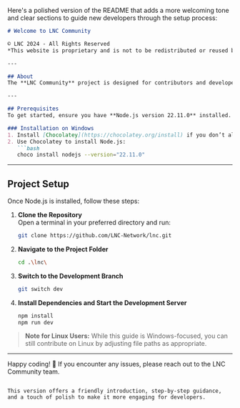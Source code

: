 Here's a polished version of the README that adds a more welcoming tone and clear sections to guide new developers through the setup process:

```markdown
# Welcome to LNC Community

© LNC 2024 - All Rights Reserved  
*This website is proprietary and is not to be redistributed or reused by any organization or individual.*

---

## About
The **LNC Community** project is designed for contributors and developers looking to get involved in building a vibrant digital community. This guide will help you set up the project locally and start contributing.

---

## Prerequisites
To get started, ensure you have **Node.js version 22.11.0** installed. Currently, this setup is compatible only with Windows.

### Installation on Windows
1. Install [Chocolatey](https://chocolatey.org/install) if you don’t already have it.
2. Use Chocolatey to install Node.js:
   ```bash
   choco install nodejs --version="22.11.0"
   ```

---

## Project Setup

Once Node.js is installed, follow these steps:

1. **Clone the Repository**  
   Open a terminal in your preferred directory and run:
   ```bash
   git clone https://github.com/LNC-Network/lnc.git
   ```
2. **Navigate to the Project Folder**  
   ```bash
   cd .\lnc\
   ```
3. **Switch to the Development Branch**  
   ```bash
   git switch dev
   ```
4. **Install Dependencies and Start the Development Server**  
   ```bash
   npm install
   npm run dev
   ```

> **Note for Linux Users:** While this guide is Windows-focused, you can still contribute on Linux by adjusting file paths as appropriate.

---

Happy coding! 🎉 If you encounter any issues, please reach out to the LNC Community team.
```

This version offers a friendly introduction, step-by-step guidance, and a touch of polish to make it more engaging for developers.